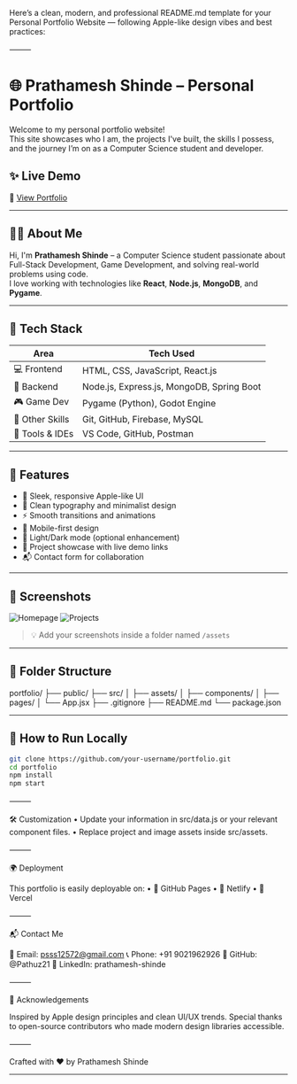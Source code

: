 Here’s a clean, modern, and professional README.md template for your Personal Portfolio Website — following Apple-like design vibes and best practices:

⸻



# 🌐 Prathamesh Shinde – Personal Portfolio

Welcome to my personal portfolio website!  
This site showcases who I am, the projects I've built, the skills I possess, and the journey I’m on as a Computer Science student and developer.

## ✨ Live Demo

🔗 [View Portfolio](https://your-portfolio-link.com)

---

## 🧑‍💻 About Me

Hi, I'm **Prathamesh Shinde** – a Computer Science student passionate about Full-Stack Development, Game Development, and solving real-world problems using code.  
I love working with technologies like **React**, **Node.js**, **MongoDB**, and **Pygame**.

---

## 🎨 Tech Stack

| Area                | Tech Used                                     |
|---------------------|-----------------------------------------------|
| 💻 Frontend         | HTML, CSS, JavaScript, React.js               |
| 🧠 Backend          | Node.js, Express.js, MongoDB, Spring Boot     |
| 🎮 Game Dev         | Pygame (Python), Godot Engine                 |
| 🔐 Other Skills     | Git, GitHub, Firebase, MySQL                  |
| 🔧 Tools & IDEs     | VS Code, GitHub, Postman                      |

---

## 🧩 Features

- 🧭 Sleek, responsive Apple-like UI
- 🎯 Clean typography and minimalist design
- ⚡ Smooth transitions and animations
- 📱 Mobile-first design
- 🌙 Light/Dark mode (optional enhancement)
- 🔗 Project showcase with live demo links
- 📬 Contact form for collaboration

---

## 📸 Screenshots

![Homepage](./assets/screenshot-home.png)
![Projects](./assets/screenshot-projects.png)

> 💡 Add your screenshots inside a folder named `/assets`

---

## 📁 Folder Structure

portfolio/
├── public/
├── src/
│   ├── assets/
│   ├── components/
│   ├── pages/
│   └── App.jsx
├── .gitignore
├── README.md
└── package.json

---

## 🚀 How to Run Locally

```bash
git clone https://github.com/your-username/portfolio.git
cd portfolio
npm install
npm start
```



⸻

🛠️ Customization
	•	Update your information in src/data.js or your relevant component files.
	•	Replace project and image assets inside src/assets.

⸻

🌍 Deployment

This portfolio is easily deployable on:
	•	🔹 GitHub Pages
	•	🔹 Netlify
	•	🔹 Vercel

⸻

📬 Contact Me

📧 Email: psss12572@gmail.com
📞 Phone: +91 9021962926
🔗 GitHub: @Pathuz21
🔗 LinkedIn: prathamesh-shinde

⸻

🙏 Acknowledgements

Inspired by Apple design principles and clean UI/UX trends.
Special thanks to open-source contributors who made modern design libraries accessible.

⸻

Crafted with ❤️ by Prathamesh Shinde

---

